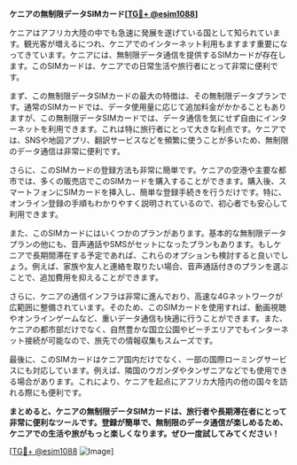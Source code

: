 **ケニアの無制限データSIMカード[[TG💪+ @esim1088](https://t.me/s/esim1088)]**

ケニアはアフリカ大陸の中でも急速に発展を遂げている国として知られています。観光客が増えるにつれ、ケニアでのインターネット利用もますます重要になってきています。ケニアには、無制限データ通信を提供するSIMカードが存在します。このSIMカードは、ケニアでの日常生活や旅行者にとって非常に便利です。

まず、この無制限データSIMカードの最大の特徴は、その無制限データプランです。通常のSIMカードでは、データ使用量に応じて追加料金がかかることもありますが、この無制限データSIMカードでは、データ通信を気にせず自由にインターネットを利用できます。これは特に旅行者にとって大きな利点です。ケニアでは、SNSや地図アプリ、翻訳サービスなどを頻繁に使うことが多いため、無制限のデータ通信は非常に便利です。

さらに、このSIMカードの登録方法も非常に簡単です。ケニアの空港や主要な都市では、多くの販売店でこのSIMカードを購入することができます。購入後、スマートフォンにSIMカードを挿入し、簡単な登録手続きを行うだけです。特に、オンライン登録の手順もわかりやすく説明されているので、初心者でも安心して利用できます。

また、このSIMカードにはいくつかのプランがあります。基本的な無制限データプランの他にも、音声通話やSMSがセットになったプランもあります。もしケニアで長期間滞在する予定であれば、これらのオプションも検討すると良いでしょう。例えば、家族や友人と連絡を取りたい場合、音声通話付きのプランを選ぶことで、追加費用を抑えることができます。

さらに、ケニアの通信インフラは非常に進んでおり、高速な4Gネットワークが広範囲に整備されています。そのため、このSIMカードを使用すれば、動画視聴やオンラインゲームなど、重いデータ通信も快適に行うことができます。また、ケニアの都市部だけでなく、自然豊かな国立公園やビーチエリアでもインターネット接続が可能なので、旅先での情報収集もスムーズです。

最後に、このSIMカードはケニア国内だけでなく、一部の国際ローミングサービスにも対応しています。例えば、隣国のウガンダやタンザニアなどでも使用できる場合があります。これにより、ケニアを起点にアフリカ大陸内の他の国々を訪れる際にも便利です。

**まとめると、ケニアの無制限データSIMカードは、旅行者や長期滞在者にとって非常に便利なツールです。登録が簡単で、無制限のデータ通信が楽しめるため、ケニアでの生活や旅がもっと楽しくなります。ぜひ一度試してみてください！**

[[TG💪+ @esim1088](https://t.me/s/esim1088) ![Image](https://i.postimg.cc/Y0z9fWf4/image.png)]